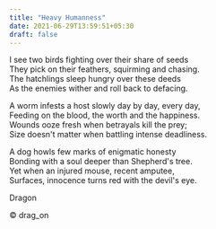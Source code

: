 ```yaml
---
title: "Heavy Humanness"
date: 2021-06-29T13:59:51+05:30
draft: false
---
```


I see two birds fighting over their share of seeds  
They pick on their feathers, squirming and chasing.  
The hatchlings sleep hungry over these deeds  
As the enemies wither and roll back to defacing.  

A worm infests a host slowly day by day, every day,  
Feeding on the blood, the worth and the happiness.  
Wounds ooze fresh when betrayals kill the prey;  
Size doesn't matter when battling intense deadliness.  

A dog howls few marks of enigmatic honesty  
Bonding with a soul deeper than Shepherd's tree.  
Yet when an injured mouse, recent amputee,  
Surfaces, innocence turns red with the devil's eye.  

Dragon

© drag_on